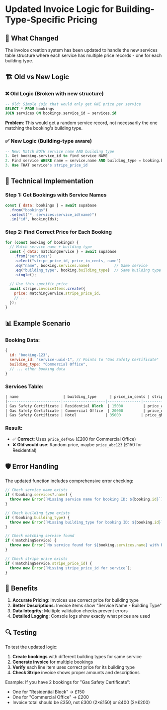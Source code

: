 # Updated Invoice Logic for Building-Type-Specific Pricing

## 🔄 What Changed

The invoice creation system has been updated to handle the new services table structure where each service has multiple price records - one for each building type.

## 🏗️ Old vs New Logic

### ❌ **Old Logic** (Broken with new structure)
```sql
-- Old: Simple join that would only get ONE price per service
SELECT * FROM bookings 
JOIN services ON bookings.service_id = services.id
```
**Problem**: This would get a random service record, not necessarily the one matching the booking's building type.

### ✅ **New Logic** (Building-type aware)
```sql
-- New: Match BOTH service name AND building type
1. Get booking.service_id to find service NAME
2. Find service WHERE name = service.name AND building_type = booking.building_type  
3. Use THAT service's stripe_price_id
```

## 🔧 Technical Implementation

### Step 1: Get Bookings with Service Names
```javascript
const { data: bookings } = await supabase
  .from("bookings")
  .select("*, services:service_id(name)")
  .in("id", bookingIds);
```

### Step 2: Find Correct Price for Each Booking
```javascript
for (const booking of bookings) {
  // Match service name + building type
  const { data: matchingService } = await supabase
    .from("services")
    .select("stripe_price_id, price_in_cents, name")
    .eq("name", booking.services.name)           // Same service
    .eq("building_type", booking.building_type)  // Same building type
    .single();
    
  // Use this specific price
  await stripe.invoiceItems.create({
    price: matchingService.stripe_price_id,
    // ...
  });
}
```

## 📊 Example Scenario

### Booking Data:
```javascript
{
  id: "booking-123",
  service_id: "service-uuid-1", // Points to "Gas Safety Certificate"  
  building_type: "Commercial Office",
  // ... other booking data
}
```

### Services Table:
```sql
| name                    | building_type      | price_in_cents | stripe_price_id |
|------------------------|-------------------|---------------|----------------|
| Gas Safety Certificate | Residential Block  | 15000         | price_abc123   |
| Gas Safety Certificate | Commercial Office  | 20000         | price_def456   | ← This one!
| Gas Safety Certificate | Hotel             | 35000         | price_ghi789   |
```

### Result:
- ✅ **Correct**: Uses `price_def456` (£200 for Commercial Office)
- ❌ **Old would use**: Random price, maybe `price_abc123` (£150 for Residential)

## 🛡️ Error Handling

The updated function includes comprehensive error checking:

```javascript
// Check service name exists
if (!booking.services?.name) {
  throw new Error(`Missing service name for booking ID: ${booking.id}`);
}

// Check building type exists  
if (!booking.building_type) {
  throw new Error(`Missing building_type for booking ID: ${booking.id}`);
}

// Check matching service found
if (!matchingService) {
  throw new Error(`No service found for ${booking.services.name} with building type ${booking.building_type}`);
}

// Check stripe price exists
if (!matchingService.stripe_price_id) {
  throw new Error(`Missing stripe_price_id for service`);
}
```

## 🎯 Benefits

1. **Accurate Pricing**: Invoices use correct price for building type
2. **Better Descriptions**: Invoice items show "Service Name - Building Type"  
3. **Data Integrity**: Multiple validation checks prevent errors
4. **Detailed Logging**: Console logs show exactly what prices are used

## 🔍 Testing

To test the updated logic:

1. **Create bookings** with different building types for same service
2. **Generate invoice** for multiple bookings  
3. **Verify** each line item uses correct price for its building type
4. **Check Stripe** invoice shows proper amounts and descriptions

Example: If you have 2 bookings for "Gas Safety Certificate":
- One for "Residential Block" → £150  
- One for "Commercial Office" → £200
- Invoice total should be £350, not £300 (2×£150) or £400 (2×£200)